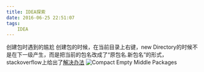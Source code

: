 ```yaml
---
title: IDEA探索
date: 2016-06-25 22:51:07
tags:
	IDEA
---
```

创建包时遇到的尴尬
创建包的时候，在当前目录上右键，new Directory的时候不是在下一级产生，而是把当前的包名改成了“原包名.新包名”的形式，stackoverflow上给出了[解决办法](http://stackoverflow.com/questions/17188773/create-new-package-in-intellij)
![Compact Empty Middle Packages](http://i.stack.imgur.com/VjGrZ.png)
